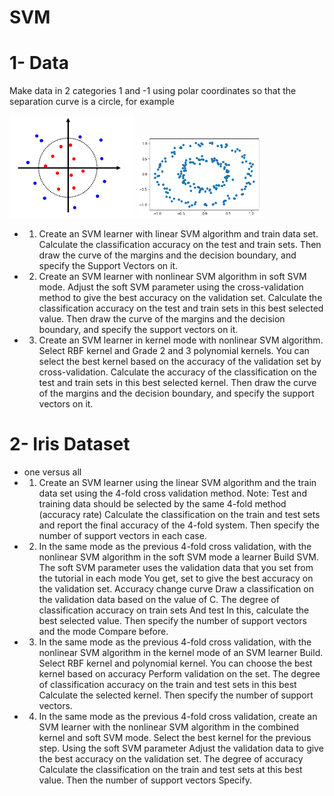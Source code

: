# SVM
# 1- Data 
Make data in 2 categories 1 and -1 using polar coordinates so that the separation curve is a circle, for example
<p float="left">
  <img src="Pics/Data.png" width="200" />
  <img src="Pics/MyData.png" width="200" />
</p>

* 1. Create an SVM learner with linear SVM algorithm and train data set. Calculate the classification accuracy on the test and train sets. Then draw the curve of the margins and the decision boundary, and specify the Support Vectors on it.
* 2. Create an SVM learner with nonlinear SVM algorithm in soft SVM mode. Adjust the soft SVM parameter using the cross-validation method to give the best accuracy on the validation set. Calculate the classification accuracy on the test and train sets in this best selected value. Then draw the curve of the margins and the decision boundary, and specify the support vectors on it.
* 3. Create an SVM learner in kernel mode with nonlinear SVM algorithm. Select RBF kernel and Grade 2 and 3 polynomial kernels. You can select the best kernel based on the accuracy of the validation set by cross-validation. Calculate the accuracy of the classification on the test and train sets in this best selected kernel. Then draw the curve of the margins and the decision boundary, and specify the support vectors on it.
# 2- Iris Dataset
* one versus all
* 1. Create an SVM learner using the linear SVM algorithm and the train data set using the 4-fold cross validation method. Note: Test and training data should be selected by the same 4-fold method (accuracy rate)
Calculate the classification on the train and test sets and report the final accuracy of the 4-fold system.
Then specify the number of support vectors in each case.
* 2. In the same mode as the previous 4-fold cross validation, with the nonlinear SVM algorithm in the soft SVM mode a learner
Build SVM. The soft SVM parameter uses the validation data that you set from the tutorial in each mode
You get, set to give the best accuracy on the validation set. Accuracy change curve
Draw a classification on the validation data based on the value of C. The degree of classification accuracy on train sets
And test In this, calculate the best selected value. Then specify the number of support vectors and the mode
Compare before.
* 3. In the same mode as the previous 4-fold cross validation, with the nonlinear SVM algorithm in the kernel mode of an SVM learner
Build. Select RBF kernel and polynomial kernel. You can choose the best kernel based on accuracy
Perform validation on the set. The degree of classification accuracy on the train and test sets in this best
Calculate the selected kernel. Then specify the number of support vectors.
* 4. In the same mode as the previous 4-fold cross validation, create an SVM learner with the nonlinear SVM algorithm in the combined kernel and soft SVM mode. Select the best kernel for the previous step. Using the soft SVM parameter
Adjust the validation data to give the best accuracy on the validation set. The degree of accuracy
Calculate the classification on the train and test sets at this best value. Then the number of support vectors
Specify.
